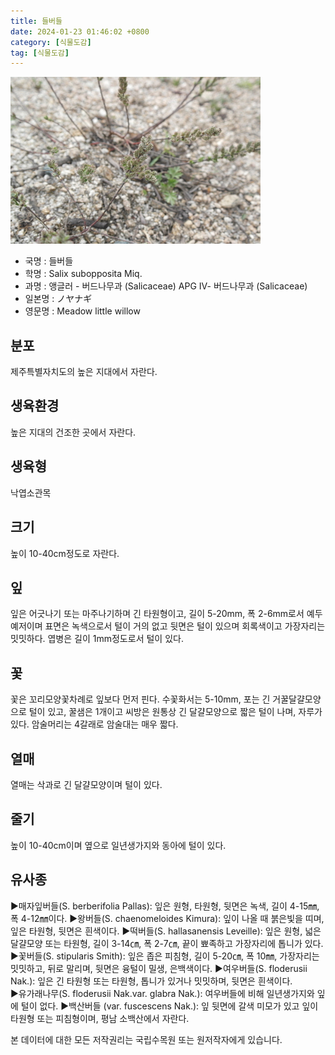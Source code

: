 ```yaml
---
title: 들버들
date: 2024-01-23 01:46:02 +0800
category: [식물도감]
tag: [식물도감]
---
```




![들버들](/assets/img/fileUpload/plants/basic/Salicaceae/Salix/P000005496/P000005496_202205_1_th2.jpg)
- 국명 : 들버들
- 학명 : Salix subopposita Miq.
- 과명 : 앵글러 - 버드나무과 (Salicaceae) APG Ⅳ- 버드나무과 (Salicaceae)
- 일본명 : ノヤナギ
- 영문명 : Meadow little willow


## 분포
제주특별자치도의 높은 지대에서 자란다.
## 생육환경
높은 지대의 건조한 곳에서 자란다.
## 생육형
낙엽소관목
## 크기
높이 10-40cm정도로 자란다.
## 잎
잎은 어긋나기 또는 마주나기하며 긴 타원형이고, 길이 5-20mm, 폭 2-6mm로서 예두 예저이며 표면은 녹색으로서 털이 거의 없고 뒷면은 털이 있으며 회록색이고 가장자리는 밋밋하다. 엽병은 길이 1mm정도로서 털이 있다.
## 꽃
꽃은 꼬리모양꽃차례로 잎보다 먼저 핀다. 수꽃화서는 5-10mm, 포는 긴 거꿀달걀모양으로  털이 있고, 꿀샘은 1개이고 씨방은 원통상 긴 달걀모양으로 짧은 털이 나며, 자루가 있다. 암술머리는 4갈래로 암술대는 매우 짧다.
## 열매
열매는 삭과로 긴 달걀모양이며 털이 있다.
## 줄기
높이 10-40cm이며 옆으로 일년생가지와 동아에 털이 있다.
## 유사종
▶매자잎버들(S. berberifolia Pallas): 잎은 원형, 타원형, 뒷면은 녹색, 길이 4-15㎜, 폭 4-12㎜이다. 
▶왕버들(S. chaenomeloides Kimura): 잎이 나올 때 붉은빛을 띠며, 잎은 타원형, 뒷면은 흰색이다. 
▶떡버들(S. hallasanensis Leveille): 잎은 원형, 넓은 달걀모양 또는 타원형, 길이 3-14㎝, 폭 2-7㎝, 끝이 뾰족하고 가장자리에 톱니가 있다. 
▶꽃버들(S. stipularis Smith): 잎은 좁은 피침형, 길이 5-20㎝, 폭 10㎜, 가장자리는 밋밋하고, 뒤로 말리며, 뒷면은 융털이 밀생, 은백색이다. 
▶여우버들(S. floderusii Nak.): 잎은 긴 타원형 또는 타원형, 톱니가 있거나 밋밋하며, 뒷면은 흰색이다.    
▶유가래나무(S. floderusii Nak.var. glabra Nak.):  여우버들에 비해 일년생가지와 잎에 털이 없다. 
▶백산버들 (var. fuscescens Nak.): 잎 뒷면에 갈색 미모가 있고 잎이 타원형 또는 피침형이며, 평남 소백산에서 자란다.






본 데이터에 대한 모든 저작권리는 국립수목원 또는 원저작자에게 있습니다.
